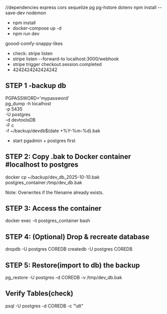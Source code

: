 //dependencies
express cors sequelize pg pg-hstore dotenv
npm install --save-dev nodemon

- npm install
- docker-compose up -d
- npm run dev

goood-comfy-snappy-likes


- check: stripe listen
- stripe listen --forward-to localhost:3000/webhook
- stripe trigger checkout.session.completed
- 4242424242424242

STEP 1 -backup db
----------------------
PGPASSWORD='mypassword' \
pg_dump -h localhost \
        -p 5435 \
        -U postgres \
        -d devtoolsDB \
        -F c \
        -f ~/backup/devdb$(date +%Y-%m-%d).bak

- start pgadmin + postgres first


STEP 2: Copy .bak to Docker container #localhost to postgres
-------------------------------------
docker cp ~/backup/dev_db_2025-10-10.bak postgres_container:/tmp/dev_db.bak

Note: Overwrites if the filename already exists.


STEP 3: Access the container
-----------------------------
docker exec -it postgres_container bash



STEP 4: (Optional) Drop & recreate database
-------------------------------------------
dropdb -U postgres COREDB
createdb -U postgres COREDB

STEP 5: Restore(import to db) the backup
---------------------------
pg_restore -U postgres -d COREDB -v /tmp/dev_db.bak


Verify Tables(check)
-------------
psql -U postgres -d COREDB -c "\dt"